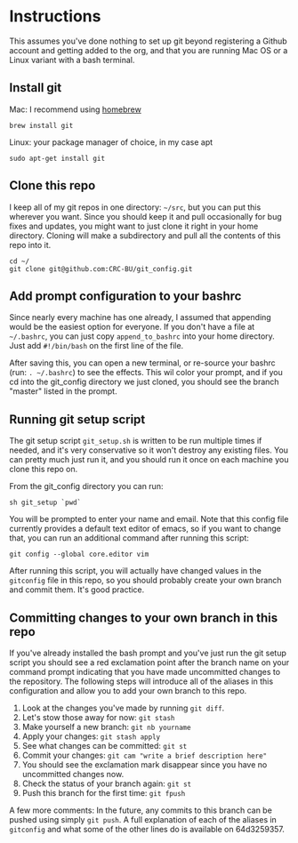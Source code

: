 Instructions
=========

This assumes you've done nothing to set up git beyond registering a Github account and getting added to the org, and that you are running Mac OS or a Linux variant with a bash terminal.


Install git
------------

Mac: I recommend using [homebrew](http://brew.sh/)
```
brew install git
```
Linux: your package manager of choice, in my case apt
```
sudo apt-get install git
```

Clone this repo
----------------
I keep all of my git repos in one directory: `~/src`, but you can put this wherever you want. Since you should keep it and pull occasionally for bug fixes and updates, you might want to just clone it right in your home directory. Cloning will make a subdirectory and pull all the contents of this repo into it.

```
cd ~/
git clone git@github.com:CRC-BU/git_config.git
```
Add prompt configuration to your bashrc
---------------------------------------
Since nearly every machine has one already, I assumed that appending would be the easiest option for everyone. If you don't have a file at `~/.bashrc`, you can just copy `append_to_bashrc` into your home directory. Just add `#!/bin/bash` on the first line of the file.

After saving this, you can open a new terminal, or re-source your bashrc (run: `. ~/.bashrc`) to see the effects. This wil color your prompt, and if you cd into the git_config directory we just cloned, you should see the branch "master" listed in the prompt.

Running git setup script
------------------------

The git setup script `git_setup.sh` is written to be run multiple times if needed, and it's very conservative so it won't destroy any existing files. You can pretty much just run it, and you should run it once on each machine you clone this repo on.

From the git_config directory you can run:
```
sh git_setup `pwd`
```
You will be prompted to enter your name and email. Note that this config file currently provides a default text editor of emacs, so if you want to change that, you can run an additional command after running this script:
```
git config --global core.editor vim
```
After running this script, you will actually have changed values in the `gitconfig` file in this repo, so you should probably create your own branch and commit them. It's good practice.

Committing changes to your own branch in this repo
--------------------------------------------------
If you've already installed the bash prompt and you've just run the git setup script you should see a red exclamation point after the branch name on your command prompt indicating that you have made uncommitted changes to the repository. The following steps will introduce all of the aliases in this configuration and allow you to add your own branch to this repo.

1. Look at the changes you've made by running `git diff`.
2. Let's stow those away for now: `git stash`
3. Make yourself a new branch: `git nb yourname`
4. Apply your changes: `git stash apply`
5. See what changes can be committed: `git st`
6. Commit your changes: `git cam "write a brief description here"`
7. You should see the exclamation mark disappear since you have no uncommitted changes now.
8. Check the status of your branch again: `git st`
8. Push this branch for the first time: `git fpush`

A few more comments:
In the future, any commits to this branch can be pushed using simply `git push`. A full explanation of each of the aliases in `gitconfig` and what some of the other lines do is available on 64d3259357.
